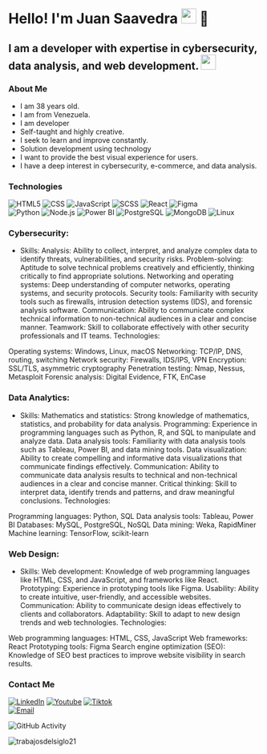 <h1>Hello! I'm Juan Saavedra <img src="https://raw.githubusercontent.com/iampavangandhi/iampavangandhi/master/gifs/Hi.gif" width="30px"> 🚀</h1>

<h2>I am a developer with expertise in cybersecurity, data analysis, and web development. <img src="https://img.icons8.com/?size=100&id=wYZphVpCWsq5&format=png&color=000000" width="30px"></h2>

### About Me
 -  I am 38 years old.
 -  I am from Venezuela.
 -  I am developer
 -  Self-taught and highly creative.
 -  I seek to learn and improve constantly.
 -  Solution development using technology
 -  I want to provide the best visual experience for users.
 -  I have a deep interest in cybersecurity, e-commerce, and data analysis.

### Technologies
 
  ![HTML5](https://img.shields.io/badge/-HTML5-333333?style=flat&logo=HTML5)
  ![CSS](https://img.shields.io/badge/-CSS-333333?style=flat&logo=CSS3&logoColor=1572B6)
  ![JavaScript](https://img.shields.io/badge/-JavaScript-333333?style=flat&logo=javascript)
  ![SCSS](https://img.shields.io/badge/-SCSS-333333?style=flat&logo=SASS&logoColor=CE6B9E)
  ![React](https://img.shields.io/badge/-React-333333?style=flat&logo=react)
  ![Figma](https://img.shields.io/badge/-Figma-333333?style=flat&logo=figma)
  <br/>
  ![Python](https://img.shields.io/badge/python-3.10.4-333333?style=flat&logo=python)
  ![Node.js](https://img.shields.io/badge/-Node.js-333333?style=flat&logo=node.js)
  ![Power BI](https://img.shields.io/badge/powerbi-17.01.6133-333333?style=flat&logo=powerbi)
  ![PostgreSQL](https://img.shields.io/badge/-PostgreSQL-333333?style=flat&logo=postgresql)
  ![MongoDB](https://img.shields.io/badge/-MongoDB-333333?style=flat&logo=MongoDB)
  ![Linux](https://img.shields.io/badge/linux-333333?style=flat&logo=linux)




### Cybersecurity:
-  Skills:
Analysis: Ability to collect, interpret, and analyze complex data to identify threats, vulnerabilities, and security risks.
Problem-solving: Aptitude to solve technical problems creatively and efficiently, thinking critically to find appropriate solutions.
Networking and operating systems: Deep understanding of computer networks, operating systems, and security protocols.
Security tools: Familiarity with security tools such as firewalls, intrusion detection systems (IDS), and forensic analysis software.
Communication: Ability to communicate complex technical information to non-technical audiences in a clear and concise manner.
Teamwork: Skill to collaborate effectively with other security professionals and IT teams.
Technologies:

Operating systems: Windows, Linux, macOS
Networking: TCP/IP, DNS, routing, switching
Network security: Firewalls, IDS/IPS, VPN
Encryption: SSL/TLS, asymmetric cryptography
Penetration testing: Nmap, Nessus, Metasploit
Forensic analysis: Digital Evidence, FTK, EnCase

### Data Analytics:
-   Skills:
Mathematics and statistics: Strong knowledge of mathematics, statistics, and probability for data analysis.
Programming: Experience in programming languages such as Python, R, and SQL to manipulate and analyze data.
Data analysis tools: Familiarity with data analysis tools such as Tableau, Power BI, and data mining tools.
Data visualization: Ability to create compelling and informative data visualizations that communicate findings effectively.
Communication: Ability to communicate data analysis results to technical and non-technical audiences in a clear and concise manner.
Critical thinking: Skill to interpret data, identify trends and patterns, and draw meaningful conclusions.
Technologies:

Programming languages: Python, SQL
Data analysis tools: Tableau, Power BI
Databases: MySQL, PostgreSQL, NoSQL
Data mining: Weka, RapidMiner
Machine learning: TensorFlow, scikit-learn

###  Web Design:
-  Skills:
Web development: Knowledge of web programming languages like HTML, CSS, and JavaScript, and frameworks like React.
Prototyping: Experience in prototyping tools like Figma.
Usability: Ability to create intuitive, user-friendly, and accessible websites.
Communication: Ability to communicate design ideas effectively to clients and collaborators.
Adaptability: Skill to adapt to new design trends and web technologies.
Technologies:

Web programming languages: HTML, CSS, JavaScript
Web frameworks: React
Prototyping tools: Figma
Search engine optimization (SEO): Knowledge of SEO best practices to improve website visibility in search results.


### Contact Me
<a href="https://https://www.linkedin.com/in/juan-saavedra-3602a714a//"><img alt="LinkedIn" src="https://img.shields.io/badge/LinkedIn-Juan%20saavedra-blue?style=flat-square&logo=linkedin"></a>
<a href="https://www.youtube.com/channel/UCUORUOKKg8Ezj4tBJb_cRUQ"><img alt="Youtube" src="https://img.shields.io/badge/Youtube-Juan%20Dev-blue?style=flat-square&logo=youtube"></a>
<a href="https://www.tiktok.com/@atipicotech"><img alt="Tiktok" src="https://img.shields.io/badge/atipicotech-blue?style=flat-square&logo=tiktok"></a>  
<a href="trabajosdelsiglo21@gmail.com"><img alt="Email" src="https://img.shields.io/badge/Gmail-trabajosdelsiglo21@gmail.com-blue?style=flat-square&logo=gmail"></a>  

![GitHub Activity](https://github-readme-stats.vercel.app/api?username=trabajosdelsiglo21&show_icons=true)

<p align="left"> <img src="https://komarev.com/ghpvc/?username=trabajosdelsiglo21&label=Profile%20views&color=0e75b6&style=flat" alt="trabajosdelsiglo21" /> </p
